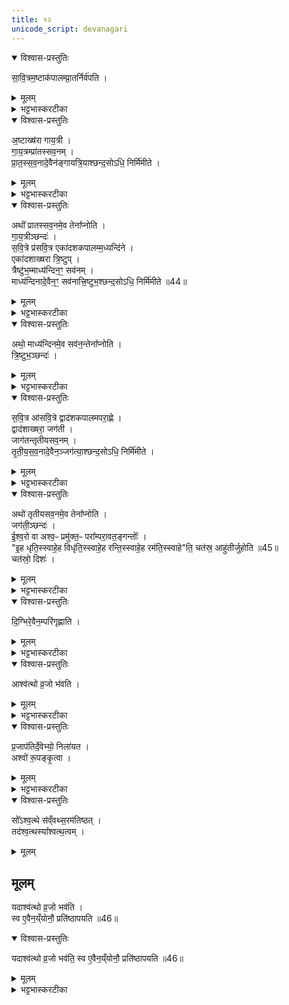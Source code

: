 ```yaml
---
title: १२
unicode_script: devanagari
---
```


<details open><summary>विश्वास-प्रस्तुतिः</summary>

सा॒वि॒त्रम॒ष्टाक॑पालम्प्रा॒तर्निर्व॑पति ।  
</details>

<details><summary>मूलम्</summary>

सा॒वि॒त्रम॒ष्टाक॑पालम्प्रा॒तर्निर्व॑पति ।  
</details>

<details><summary>भट्टभास्करटीका</summary>

1सावित्रमित्यादि ॥ यस्मिन् अहनि रत्निभ्योऽश्वपरिदानं तत उत्तरेद्युः तृतीयायां वा प्रातः सवित्रे अष्टाकपालं निर्वपति ।  
</details>

<details open><summary>विश्वास-प्रस्तुतिः</summary>

अ॒ष्टाख्ष॑रा गाय॒त्री ।  
गा॒य॒त्रम्प्रा॑तस्सव॒नम् ।  
प्रा॒त॒स्स॒व॒नादे॒वैन॑ङ्गायत्रि॒याश्छन्द॒सोऽधि॒ निर्मि॑मीते ।  
</details>

<details><summary>मूलम्</summary>

अ॒ष्टाख्ष॑रा गाय॒त्री ।  
गा॒य॒त्रम्प्रा॑तस्सव॒नम् ।  
प्रा॒त॒स्स॒व॒नादे॒वैन॑ङ्गायत्रि॒याश्छन्द॒सोऽधि॒ निर्मि॑मीते ।  
</details>

<details><summary>भट्टभास्करटीका</summary>

अष्टाक्षरेति । अष्टत्वान्वयेन प्रातस्सवनात् गायत्र्याः छन्दसः एनं अश्वमेधं अधिकगुणं निर्मिमीते उत्पादयति ।  
</details>

<details open><summary>विश्वास-प्रस्तुतिः</summary>

अथो᳚ प्रातस्सव॒नमे॒व तेना᳚प्नोति ।  
गा॒य॒त्रीञ्छन्दः॑ ।  
स॒वि॒त्रे प्र॑सवि॒त्र एका॑दशकपालम्म॒ध्यन्दि॑ने ।  
एका॑दशाख्षरा त्रि॒ष्टुप् ।  
त्रैष्टु॑भ॒म्माध्य॑न्दिन॒ꣳ॒ सव॑नम् ।  
माध्य॑न्दिनादे॒वैन॒ꣳ॒ सव॑नात्त्रि॒ष्टुभ॒श्छन्द॒सोऽधि॒ निर्मि॑मीते ॥44॥  
</details>

<details><summary>मूलम्</summary>

अथो᳚ प्रातस्सव॒नमे॒व तेना᳚प्नोति ।  
गा॒य॒त्रीञ्छन्दः॑ ।  
स॒वि॒त्रे प्र॑सवि॒त्र एका॑दशकपालम्म॒ध्यन्दि॑ने ।  
एका॑दशाख्षरा त्रि॒ष्टुप् ।  
त्रैष्टु॑भ॒म्माध्य॑न्दिन॒ꣳ॒ सव॑नम् ।  
माध्य॑न्दिनादे॒वैन॒ꣳ॒ सव॑नात्त्रि॒ष्टुभ॒श्छन्द॒सोऽधि॒ निर्मि॑मीते ॥44॥  
</details>

<details><summary>भट्टभास्करटीका</summary>

अपि च तेन अष्टाकपालेन प्रातस्सवनं गायत्रीं छन्दः आप्नोति ॥
</details>

<details open><summary>विश्वास-प्रस्तुतिः</summary>

अथो॒ माध्य॑न्दिनमे॒व सव॑न॒न्तेना᳚प्नोति ।  
त्रि॒ष्टुभ॒ञ्छन्दः॑ ।  
</details>

<details><summary>मूलम्</summary>

अथो॒ माध्य॑न्दिनमे॒व सव॑न॒न्तेना᳚प्नोति ।  
त्रि॒ष्टुभ॒ञ्छन्दः॑ ।  
</details>

<details><summary>भट्टभास्करटीका</summary>

2अथ तस्मिन्नेवाह्नि मध्यंदिने सवित्रे प्रसवित्रे एकादशकपालं निर्वपेत् । गतमन्यत् ।  
</details>

<details open><summary>विश्वास-प्रस्तुतिः</summary>

स॒वि॒त्र आ॑सवि॒त्रे द्वाद॑शकपालमपरा॒ह्णे ।  
द्वाद॑शाख्षरा॒ जग॑ती ।  
जाग॑तन्तृतीयसव॒नम् ।  
तृ॒ती॒य॒स॒व॒नादे॒वैन॒ञ्जग॑त्या॒श्छन्द॒सोऽधि॒ निर्मि॑मीते ।  
</details>

<details><summary>मूलम्</summary>

स॒वि॒त्र आ॑सवि॒त्रे द्वाद॑शकपालमपरा॒ह्णे ।  
द्वाद॑शाख्षरा॒ जग॑ती ।  
जाग॑तन्तृतीयसव॒नम् ।  
तृ॒ती॒य॒स॒व॒नादे॒वैन॒ञ्जग॑त्या॒श्छन्द॒सोऽधि॒ निर्मि॑मीते ।  
</details>

<details><summary>भट्टभास्करटीका</summary>

अथ अपराह्णे सवित्र आसवित्रे द्वादशकपालं निर्वपेत् । गतमन्यत् । त्रिष्टुब्जगतीशब्दौ उत्सादी ॥
</details>

<details open><summary>विश्वास-प्रस्तुतिः</summary>

अथो॑ तृतीयसव॒नमे॒व तेना᳚प्नोति ।  
जग॑ती॒ञ्छन्दः॑ ।  
ई॒श्व॒रो वा अश्व॒ᳶ प्रमु॑क्त॒ᳶ परा᳚म्परा॒वत॒ङ्गन्तोः᳚ ।  
"इ॒ह धृति॒स्स्वाहे॒ह विधृ॑ति॒स्स्वाहे॒ह रन्ति॒स्स्वाहे॒ह रम॑ति॒स्स्वाहे"ति॒ चत॑स्र॒ आहु॑तीर्जुहोति ॥45॥  
चत॑स्रो॒ दिशः॑ ।  
</details>

<details><summary>मूलम्</summary>

अथो॑ तृतीयसव॒नमे॒व तेना᳚प्नोति ।  
जग॑ती॒ञ्छन्दः॑ ।  
ई॒श्व॒रो वा अश्व॒ᳶ प्रमु॑क्त॒ᳶ परा᳚म्परा॒वत॒ङ्गन्तोः᳚ ।  
"इ॒ह धृति॒स्स्वाहे॒ह विधृ॑ति॒स्स्वाहे॒ह रन्ति॒स्स्वाहे॒ह रम॑ति॒स्स्वाहे"ति॒ चत॑स्र॒ आहु॑तीर्जुहोति ॥45॥  
चत॑स्रो॒ दिशः॑ ।  
</details>

<details><summary>भट्टभास्करटीका</summary>

3ईश्वर इति ॥ सायमपि चतुर्षु पत्सु एता धृतीः जुहोति ।  
</details>

<details open><summary>विश्वास-प्रस्तुतिः</summary>

दि॒ग्भिरे॒वैन॒म्परि॑गृह्णाति ।  
</details>

<details><summary>मूलम्</summary>

दि॒ग्भिरे॒वैन॒म्परि॑गृह्णाति ।  
</details>

<details><summary>भट्टभास्करटीका</summary>

दिग्भिरिति । चतुष्ट्वान्वयात् चतसृभिः दिग्भिरेवायं परिगृहीतो भवति ॥
</details>

<details open><summary>विश्वास-प्रस्तुतिः</summary>

आश्व॑त्थो व्र॒जो भ॑वति ।  
</details>

<details><summary>मूलम्</summary>

आश्व॑त्थो व्र॒जो भ॑वति ।  
</details>

<details><summary>भट्टभास्करटीका</summary>

4आश्वत्थ इति ॥ अश्वत्थनिर्मिता अश्वशाला अश्वत्थफलका स्मृता । 'अनुदात्तादेश्च' इत्यञ् ।  
</details>

<details open><summary>विश्वास-प्रस्तुतिः</summary>

प्र॒जाप॑तिर्दे॒वेभ्यो॒ निला॑यत ।  
अश्वो॑ रू॒पङ्कृ॒त्वा ।  
</details>

<details><summary>मूलम्</summary>

प्र॒जाप॑तिर्दे॒वेभ्यो॒ निला॑यत ।  
अश्वो॑ रू॒पङ्कृ॒त्वा ।  
</details>

<details><summary>भट्टभास्करटीका</summary>

प्रजापतिरित्यादि । निलायत निरगच्छत्, अश्वो भूत्वा रूपं च तदीयं कृत्वा । 'उपसर्गस्यायतौ' इति लत्वम् ।  
</details>

<details open><summary>विश्वास-प्रस्तुतिः</summary>

सो᳚ऽश्व॒त्थे स॑व्ँवथ्स॒रम॑तिष्ठत् ।  
तद॑श्व॒त्थस्या᳚श्वत्थ॒त्वम् ।  
</details>

<details><summary>मूलम्</summary>

सो᳚ऽश्व॒त्थे स॑व्ँवथ्स॒रम॑तिष्ठत् ।  
तद॑श्व॒त्थस्या᳚श्वत्थ॒त्वम् ।  
</details>

## मूलम् 
यदाश्व॑त्थो व्र॒जो भव॑ति ।  
स्व ए॒वैन॒य्ँयोनौ॒ प्रति॑ष्ठापयति ॥46॥  
<details open><summary>विश्वास-प्रस्तुतिः</summary>

यदाश्व॑त्थो व्र॒जो भव॑ति॒ स्व ए॒वैन॒य्ँयोनौ॒ प्रति॑ष्ठापयति ॥46॥  
</details>

<details><summary>मूलम्</summary>

यदाश्व॑त्थो व्र॒जो भव॑ति॒ स्व ए॒वैन॒य्ँयोनौ॒ प्रति॑ष्ठापयति ॥46॥  
</details>

<details><summary>भट्टभास्करटीका</summary>

सोऽश्वत्थ इत्यादि । गतम् ॥


इति तृतीये अष्टमे अश्वमेधे द्वादशोऽनुवाकः ॥  

</details>

